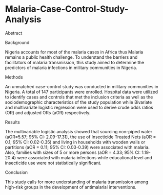 # Malaria-Case-Control-Study-Analysis

Abstract

Background

Nigeria accounts for most of the malaria cases in Africa thus Malaria remains a public health challenge. To understand the barriers and facilitators of malaria transmission, this study aimed to determine the predictors of malaria infections in military communities in Nigeria.  

Methods

An unmatched case-control study was conducted in military communities in Nigeria. A total of 147 participants were enrolled. Hospital data were utilized to identify cases and controls that met the inclusion criteria as well as the sociodemographic characteristics of the study population while Bivariate and multivariate logistic regression were used to derive crude odds ratios (OR) and adjusted ORs (aOR) respectively.


Results

The multivariable logistic analysis showed that sourcing non-piped water (aOR=5.57; 95% CI: 2.09-17.31), the use of Insecticide Treated Nets (aOR = 0.1; 95% CI: 0.02-0.35) and living in households with wooden walls or partitions (aOR = 0.11; 95% CI: 0.03-0.39) were associated with malaria. Also, families with sizes of 5 or more persons (aOR = 4.33; 95% CI: 1.19-20.4) were associated with malaria infections while educational level and insecticide use were not statistically significant.

Conclusion

This study calls for more understanding of malaria transmission among high-risk groups in the development of antimalarial interventions. 

  
